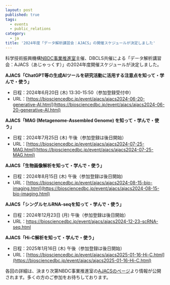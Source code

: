 ```yaml
---
layout: post
published: true
tags:
  - events
  - public_relations
category:
  - ja
title: '2024年度「データ解析講習会：AJACS」の開催スケジュールが決定しました'
---
```

科学技術振興機構[NBDC事業推進室](https://biosciencedbc.jp/)主催、DBCLS共催による「データ解析講習会：AJACS（あじゃっくす）」の2024年度開催スケジュールが決定しました。

**AJACS「ChatGPT等の生成AIツールを研究活動に活用する注意点を知って・学んで・使う」**
  - 日程：2024年6月20日 (木) 13:30-15:50（参加登録受付中）
  - URL：[https://biosciencedbc.jp/event/ajacs/ajacs2024-06-20-generative-AI.html](https://biosciencedbc.jp/event/ajacs/ajacs2024-06-20-generative-AI.html)

**AJACS「MAG (Metagenome-Assembled Genome) を知って・学んで・使う」**
  - 日程：2024年7月25日 (木) 午後（参加登録は後日開始）
  - URL：[https://biosciencedbc.jp/event/ajacs/ajacs2024-07-25-MAG.html](https://biosciencedbc.jp/event/ajacs/ajacs2024-07-25-MAG.html)

**AJACS「生物画像解析を知って・学んで・使う」**
  - 日程：2024年8月15日 (木) 午後（参加登録は後日開始)
  - URL：[https://biosciencedbc.jp/event/ajacs/ajacs2024-08-15-bio-imaging.html](https://biosciencedbc.jp/event/ajacs/ajacs2024-08-15-bio-imaging.html)

**AJACS「シングルセルRNA-seqを知って・学んで・使う」**
  - 日程：2024年12月23日 (月) 午後（参加登録は後日開始）
  - URL：[https://biosciencedbc.jp/event/ajacs/ajacs2024-12-23-scRNA-seq.html
](https://biosciencedbc.jp/event/ajacs/ajacs2024-12-23-scRNA-seq.html)

**AJACS「Hi-C解析を知って・学んで・使う」**
  - 日程：2025年1月16日 (木) 午後（参加登録は後日開始）
  - URL：[https://biosciencedbc.jp/event/ajacs/ajacs2025-01-16-Hi-C.html](https://biosciencedbc.jp/event/ajacs/ajacs2025-01-16-Hi-C.html)

各回の詳細は、決まり次第NBDC事業推進室の[AJACSのページ](https://biosciencedbc.jp/event/ajacs/)より情報が公開されます。多くの方のご参加をお待ちしております。
